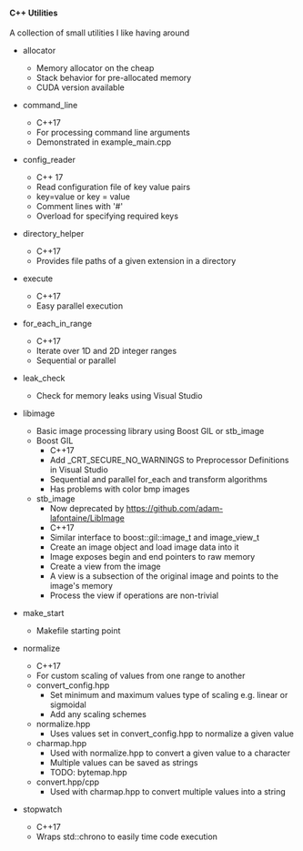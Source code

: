 #### C++ Utilities
A collection of small utilities I like having around

* allocator
    * Memory allocator on the cheap
    * Stack behavior for pre-allocated memory
    * CUDA version available

* command_line
    * C++17
    * For processing command line arguments
    * Demonstrated in example_main.cpp    

* config_reader
    * C++ 17
    * Read configuration file of key value pairs
    * key=value or key = value
    * Comment lines with '#'
    * Overload for specifying required keys

* directory_helper
    * C++17
    * Provides file paths of a given extension in a directory

* execute
    * C++17
    * Easy parallel execution

* for_each_in_range
    * C++17
    * Iterate over 1D and 2D integer ranges
    * Sequential or parallel

* leak_check
    * Check for memory leaks using Visual Studio

* libimage
    * Basic image processing library using Boost GIL or stb_image
    * Boost GIL
        * C++17
        * Add _CRT_SECURE_NO_WARNINGS to Preprocessor Definitions in Visual Studio
        * Sequential and parallel for_each and transform algorithms
        * Has problems with color bmp images
    * stb_image
        * Now deprecated by https://github.com/adam-lafontaine/LibImage
        * C++17
        * Similar interface to boost::gil::image_t and image_view_t
        * Create an image object and load image data into it
        * Image exposes begin and end pointers to raw memory
        * Create a view from the image
        * A view is a subsection of the original image and points to the image's memory
        * Process the view if operations are non-trivial
        
* make_start
    * Makefile starting point

* normalize
    * C++17
    * For custom scaling of values from one range to another
    * convert_config.hpp
        * Set minimum and maximum values type of scaling e.g. linear or sigmoidal
        * Add any scaling schemes
    * normalize.hpp
        * Uses values set in convert_config.hpp to normalize a given value
    * charmap.hpp
        * Used with normalize.hpp to convert a given value to a character
        * Multiple values can be saved as strings
        * TODO: bytemap.hpp
    * convert.hpp/cpp
        * Used with charmap.hpp to convert multiple values into a string

* stopwatch
    * C++17
    * Wraps std::chrono to easily time code execution